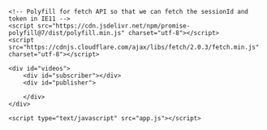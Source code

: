 <!DOCTYPE html>
<html>

<head>
    <title> OpenTok Getting Started </title>
    <script src="https://static.opentok.com/v2/js/opentok.min.js"></script>

    <!-- Polyfill for fetch API so that we can fetch the sessionId and token in IE11 -->
    <script src="https://cdn.jsdelivr.net/npm/promise-polyfill@7/dist/polyfill.min.js" charset="utf-8"></script>
    <script src="https://cdnjs.cloudflare.com/ajax/libs/fetch/2.0.3/fetch.min.js" charset="utf-8"></script>
</head>

<body>

    <div id="videos">
        <div id="subscriber"></div>
        <div id="publisher">
        
        </div>
    </div>

    <script type="text/javascript" src="app.js"></script>
</body>

</html>
